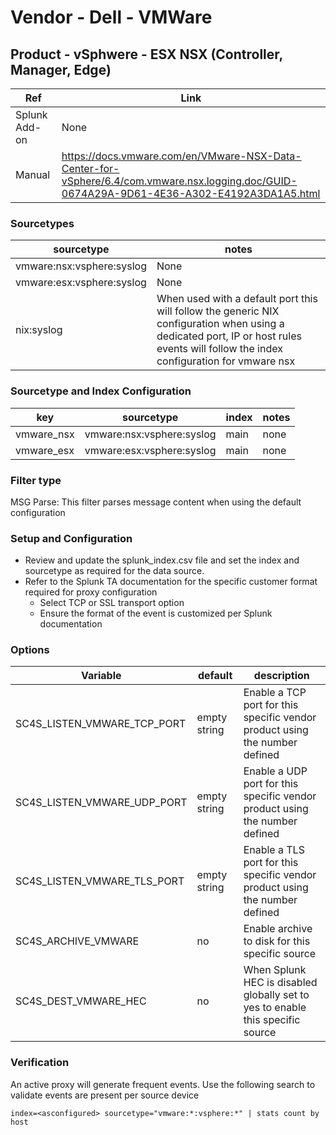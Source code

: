 # Vendor - Dell - VMWare

## Product - vSphwere - ESX NSX (Controller, Manager, Edge)


| Ref            | Link                                                                                                    |
|----------------|---------------------------------------------------------------------------------------------------------|
| Splunk Add-on  | None                                                                |
| Manual | https://docs.vmware.com/en/VMware-NSX-Data-Center-for-vSphere/6.4/com.vmware.nsx.logging.doc/GUID-0674A29A-9D61-4E36-A302-E4192A3DA1A5.html |

### Sourcetypes

| sourcetype     | notes                                                                                                   |
|----------------|---------------------------------------------------------------------------------------------------------|
| vmware:nsx:vsphere:syslog | None |
| vmware:esx:vsphere:syslog | None |
| nix:syslog | When used with a default port this will follow the generic NIX configuration when using a dedicated port, IP or host rules events will follow the index configuration for vmware nsx  |

### Sourcetype and Index Configuration

| key            | sourcetype     | index          | notes          |
|----------------|----------------|----------------|----------------|
| vmware_nsx      | vmware:nsx:vsphere:syslog | main          | none          |
| vmware_esx      | vmware:esx:vsphere:syslog | main          | none          |

### Filter type

MSG Parse: This filter parses message content when using the default configuration

### Setup and Configuration

* Review and update the splunk_index.csv file and set the index and sourcetype as required for the data source.
* Refer to the Splunk TA documentation for the specific customer format required for proxy configuration
    * Select TCP or SSL transport option
    * Ensure the format of the event is customized per Splunk documentation

### Options

| Variable       | default        | description    |
|----------------|----------------|----------------|
| SC4S_LISTEN_VMWARE_TCP_PORT      | empty string      | Enable a TCP port for this specific vendor product using the number defined |
| SC4S_LISTEN_VMWARE_UDP_PORT      | empty string      | Enable a UDP port for this specific vendor product using the number defined |
| SC4S_LISTEN_VMWARE_TLS_PORT      | empty string      | Enable a TLS port for this specific vendor product using the number defined |
| SC4S_ARCHIVE_VMWARE | no | Enable archive to disk for this specific source |
| SC4S_DEST_VMWARE_HEC | no | When Splunk HEC is disabled globally set to yes to enable this specific source | 

### Verification

An active proxy will generate frequent events. Use the following search to validate events are present per source device

```
index=<asconfigured> sourcetype="vmware:*:vsphere:*" | stats count by host
```
